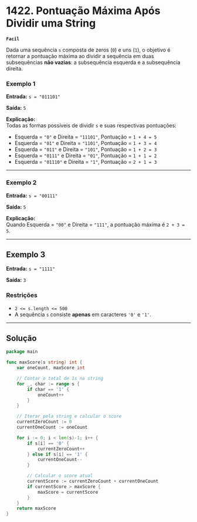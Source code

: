 # 1422. Pontuação Máxima Após Dividir uma String

**`Facil`**

Dada uma sequência `s` composta de zeros (`0`) e uns (`1`), o objetivo é retornar a pontuação máxima ao dividir a sequência em duas subsequências **não vazias**: a subsequência esquerda e a subsequência direita.

### Exemplo 1
**Entrada:**  `s = "011101"`

**Saída:**  `5`

**Explicação:**  
Todas as formas possíveis de dividir `s` e suas respectivas pontuações:
- Esquerda = `"0"` e Direita = `"11101"`, Pontuação = `1 + 4 = 5`
- Esquerda = `"01"` e Direita = `"1101"`, Pontuação = `1 + 3 = 4`
- Esquerda = `"011"` e Direita = `"101"`, Pontuação = `1 + 2 = 3`
- Esquerda = `"0111"` e Direita = `"01"`, Pontuação = `1 + 1 = 2`
- Esquerda = `"01110"` e Direita = `"1"`, Pontuação = `2 + 1 = 3`

---

### Exemplo 2
**Entrada:** `s = "00111"`

**Saída:** `5`

**Explicação:**  
Quando Esquerda = `"00"` e Direita = `"111"`, a pontuação máxima é `2 + 3 = 5`.

---

## Exemplo 3
**Entrada:** `s = "1111"`

**Saída:** `3`

### Restrições
- `2 <= s.length <= 500`
- A sequência `s` consiste **apenas** em caracteres `'0'` e `'1'`.

---

## Solução
```go
package main

func maxScore(s string) int {
    var oneCount, maxScore int

    // Contar o total de 1s na string
    for _, char := range s {
        if char == '1' {
            oneCount++
        }
    }

    // Iterar pela string e calcular o score
    currentZeroCount := 0
    currentOneCount := oneCount

    for i := 0; i < len(s)-1; i++ {
        if s[i] == '0' {
            currentZeroCount++
        } else if s[i] == '1' {
            currentOneCount--
        }

        // Calcular o score atual
        currentScore := currentZeroCount + currentOneCount
        if currentScore > maxScore {
            maxScore = currentScore
        }
    }
    return maxScore
}
